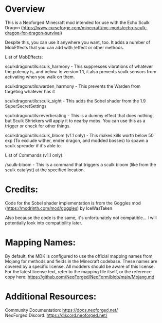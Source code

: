 
Overview
=======

This is a Neoforged Minecraft mod intended for use with the Echo Sculk Dragon (https://www.curseforge.com/minecraft/mc-mods/echo-sculk-dragon-for-dragon-survival)

Despite this, you can use it anywhere you want, too.  It adds a number of MobEffects that you can add with /effect or other methods.

List of MobEffects:

sculkdragonutils:sculk_harmony - This suppresses vibrations of whatever the potency is, and below. In version 1.1, it also prevents sculk sensors from activating when you walk on them.

sculkdragonutils:warden_harmony - This prevents the Warden from targeting whatever has it

sculkdragonutils:sculk_sight - This adds the Sobel shader from the 1.9 SuperSecretSettings

sculkdragonutils:reverberating - This is a dummy effect that does nothing, but Sculk Shriekers will apply it to nearby mobs.
You can use this as a trigger or check for other things.

sculkdragonutils:sculk_bloom (v1.1 only) - This makes kills worth below 50 exp (To exclude wither, ender dragon, and modded bosses) to spawn a sculk spreader if it's able to.

List of Commands (v1.1 only):

/sculk-bloom <x> <y> <z> <amount> - This is a command that triggers a sculk bloom (like from the sculk catalyst) at the specified location.

Credits:
============
Code for the Sobel shader implementation is from the Goggles mod (https://modrinth.com/mod/goggles) by IceWasTaken

Also because the code is the same, it's unfortunately not compatible...  I will potentially look into compatibility later.

Mapping Names:
============
By default, the MDK is configured to use the official mapping names from Mojang for methods and fields 
in the Minecraft codebase. These names are covered by a specific license. All modders should be aware of this
license. For the latest license text, refer to the mapping file itself, or the reference copy here:
https://github.com/NeoForged/NeoForm/blob/main/Mojang.md

Additional Resources: 
==========
Community Documentation: https://docs.neoforged.net/  
NeoForged Discord: https://discord.neoforged.net/
